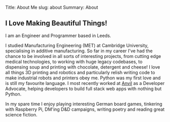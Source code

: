 Title: About Me
slug: about
Summary: About

## I Love Making Beautiful Things!

I am an Engineer and Programmer based in Leeds. 

I studied Manufacturing Engineering (MET) at Cambridge University, specialising in additive manufacturing. So far in my career I've had the chance to be involved in all sorts of interesting projects, from cutting edge medical technologies, to working with huge legacy codebases, to dispensing soup and printing with chocolate, detergent and cheese! I love all things 3D printing and robotics and particularly relish writing code to make industrial robots and printers obey me. Python was my first love and is still my favourite language. I most recently worked at [Anvil](https://anvil.works) as a Developer Advocate, helping developers to build full stack web apps with nothing but Python.

In my spare time I enjoy playing interesting German board games, tinkering with Raspberry Pi, DM'ing D&D campaigns, writing poetry and reading great science fiction. 
